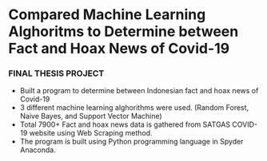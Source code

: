 # Compared Machine Learning Alghoritms to Determine between Fact and Hoax News of Covid-19
### FINAL THESIS PROJECT

- Built a program to determine between Indonesian fact and hoax news of Covid-19
- 3 different machine learning alghorithms were used. (Random Forest, Naive Bayes, and Support Vector Machine)
- Total 7900+ Fact and hoax news data is gathered from SATGAS COVID-19 website using Web Scraping method.
- The program is built using Python programming language in Spyder Anaconda.
